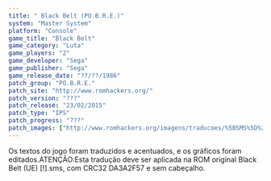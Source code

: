 ```yaml
---
title: " Black Belt (PO.B.R.E.)"
system: "Master System"
platform: "Console"
game_title: "Black Belt"
game_category: "Luta"
game_players: "2"
game_developer: "Sega"
game_publisher: "Sega"
game_release_date: "??/??/1986"
patch_group: "PO.B.R.E."
patch_site: "http://www.romhackers.org/"
patch_version: "???"
patch_release: "23/02/2015"
patch_type: "IPS"
patch_progress: "???"
patch_images: ["http://www.romhackers.org/imagens/traducoes/%5BSMS%5D%20Black%20Belt%20-%20POBRE%20-%201.png","http://www.romhackers.org/imagens/traducoes/%5BSMS%5D%20Black%20Belt%20-%20POBRE%20-%202.png","http://www.romhackers.org/imagens/traducoes/%5BSMS%5D%20Black%20Belt%20-%20POBRE%20-%203.png"]
---
```

Os textos do jogo foram traduzidos e acentuados, e os gráficos foram editados.ATENÇÃO:Esta tradução deve ser aplicada na ROM original Black Belt (UE) [!].sms, com CRC32 DA3A2F57 e sem cabeçalho.